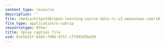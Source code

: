```yaml
---
content_type: resource
description: ''
file: /media/https%3A/open-learning-course-data-rc.s3.amazonaws.com/18-01sc-single-variable-calculus-fall-2010/81e5b31f81627d9b9757cf7495d5be50_1RLctDS2hUQ.srt
file_type: application/x-subrip
resourcetype: Other
title: 3play caption file
uid: 81e5b31f-8162-7d9b-9757-cf7495d5be50
---
```

